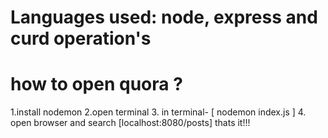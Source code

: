 # Languages used: node, express and curd operation's

<h1>how to open quora ? </h1>
1.install nodemon 
2.open terminal
3. in terminal-  [ nodemon index.js ]
4. open browser and search [localhost:8080/posts]
thats it!!!
